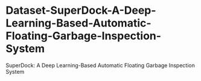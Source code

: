# Dataset-SuperDock-A-Deep-Learning-Based-Automatic-Floating-Garbage-Inspection-System
SuperDock: A Deep Learning-Based Automatic Floating Garbage Inspection System
